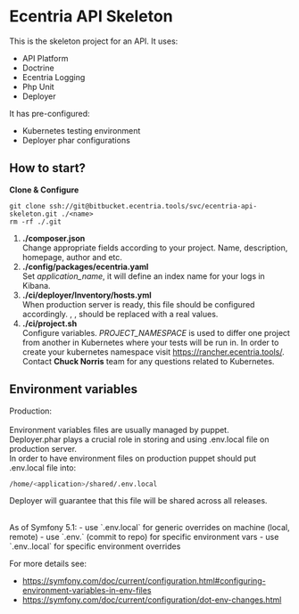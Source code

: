 Ecentria API Skeleton
=====================

This is the skeleton project for an API.
It uses:
- API Platform
- Doctrine
- Ecentria Logging
- Php Unit
- Deployer

It has pre-configured:
- Kubernetes testing environment
- Deployer phar configurations

How to start?
---

**Clone & Configure**

```
git clone ssh://git@bitbucket.ecentria.tools/svc/ecentria-api-skeleton.git ./<name>
rm -rf ./.git
```

1. **./composer.json** <br>
Change appropriate fields according to your project.
Name, description, homepage, author and etc.
2. **./config/packages/ecentria.yaml** <br>
Set _application\_name_, it will define an index name for your logs in Kibana.
3. **./ci/deployer/Inventory/hosts.yml** <br>
When production server is ready, this file should be configured
accordingly. <hostname>, <user>, <repository> should be replaced with
a real values.
4. **./ci/project.sh** <br>
Configure variables.
_PROJECT\_NAMESPACE_ is used to differ one project from another in Kubernetes
where your tests will be run in. In order to create your kubernetes namespace
visit https://rancher.ecentria.tools/. Contact **Chuck Norris** team for any questions
related to Kubernetes.

Environment variables
---

Production: <br /><br />
Environment variables files are usually managed by puppet. <br />
Deployer.phar plays a crucial role in storing and using .env.local file on production server. <br />
In order to have environment files on production puppet should put .env.local file into:
```bash
/home/<application>/shared/.env.local
```
Deployer will guarantee that this file will be shared across all releases.

<br />
As of Symfony 5.1:
- use `.env.local` for generic overrides on machine (local, remote)
- use `.env.<environment>` (commit to repo) for specific environment vars 
- use `.env.<environment>.local` for specific environment overrides

For more details see: 
- https://symfony.com/doc/current/configuration.html#configuring-environment-variables-in-env-files
- https://symfony.com/doc/current/configuration/dot-env-changes.html